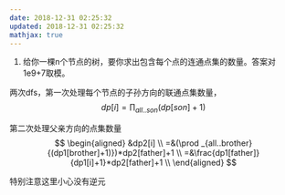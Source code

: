 ```yaml
---
date: 2018-12-31 02:25:32
updated: 2018-12-31 02:25:32
mathjax: true
---
```




1. 给你一棵n个节点的树，要你求出包含每个点的连通点集的数量。答案对1e9+7取模。

两次dfs，第一次处理每个节点的子孙方向的联通点集数量，
$$
dp[i]=\prod _{all..son}{(dp[son]+1)}
$$


第二次处理父亲方向的点集数量
$$
\begin{aligned}
&dp2[i] \\
=&(\prod _{all..brother}{(dp1[brother]+1)})*dp2[father]+1 \\
=&\frac{dp1[father]}{dp1[i]+1}*dp2[father]+1 \\
\end{aligned}
$$


特别注意这里小心没有逆元

